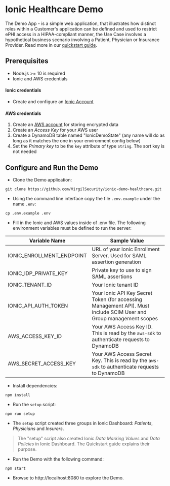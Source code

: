 # Ionic Healthcare Demo

The Demo App - is a simple web application, that illustrates how distinct roles within a Customer's application can be defined and used to restrict ePHI access in a HIPAA-compliant manner, the Use Case involves a hypothetical business scenario involving a Patient, Physician or Insurance Provider. Read more in our [quickstart guide](https://virgil.atlassian.net/wiki/spaces/VI/pages/1079083143/Quickstart).

## Prerequisites
- Node.js >= 10 is required
- Ionic and AWS credentials

#### Ionic credentials
- Create and configure an [Ionic Account](https://virgil.atlassian.net/wiki/spaces/VI/pages/1079083092/Create+and+Configure+Ionic+Account)

#### AWS credentials
1. Create an [AWS account](https://portal.aws.amazon.com/billing/signup) for storing encrypted data
2. Create an _Access Key_ for your AWS user
3. Create a DynamoDB table named "IonicDemoState" (any name will do as long as it matches the one in your environment config below)
4. Set the _Primary key_ to be the `key` attribute of type `String`. The sort key is not needed

## Configure and Run the Demo

- Clone the Demo application:
```
git clone https://github.com/VirgilSecurity/ionic-demo-healthcare.git
```

- Using the command line interface copy the file `.env.example` under the name `.env`:
```
cp .env.example .env
```
- Fill in the Ionic and AWS values inside of .env file. The following environment variables must be defined to run the server:

| Variable Name | Sample Value |
| ------------- | ------------ |
| IONIC_ENROLLMENT_ENDPOINT | URL of your Ionic Enrollment Server. Used for SAML assertion generation |
| IONIC_IDP_PRIVATE_KEY | Private key to use to sign SAML assertions |
| IONIC_TENANT_ID | Your Ionic tenant ID |
| IONIC_API_AUTH_TOKEN | Your Ionic API Key Secret Token (for accessing Management API). Must include SCIM User and Group management scopes |
| AWS_ACCESS_KEY_ID | Your AWS Access Key ID. This is read by the `aws-sdk` to authenticate requests to DynamoDB |
| AWS_SECRET_ACCESS_KEY | Your AWS Access Secret Key. This is read by the `aws-sdk` to authenticate requests to DynamoDB |

- Install dependencies:

```
npm install
```

- Run the `setup` script:
```
npm run setup
```

- The `setup` script created three groups in Ionic Dashboard: _Patients_, _Physicians_ and _Insurers_.

> The "setup" script also created Ionic _Data Marking Values_ and  _Data Policies_ in Ionic Dashboard. The Quickstart guide explains their purpose.


-  Run the Demo with the following command:

```
npm start
```
- Browse to http://localhost:8080 to explore the Demo.
